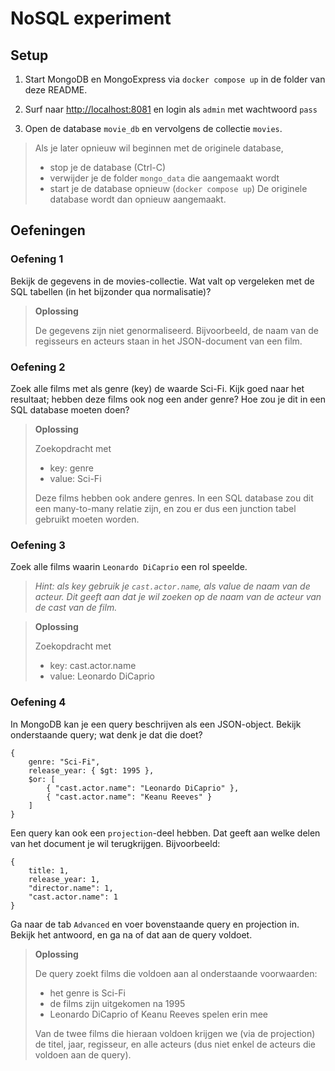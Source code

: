 # NoSQL experiment

## Setup

1. Start MongoDB en MongoExpress via
`docker compose up` in de folder van deze README.

2. Surf naar [http://localhost:8081](http://localhost:8081) en login als `admin` met wachtwoord `pass`

3. Open de database `movie_db` en vervolgens de collectie `movies`.

> Als je later opnieuw wil beginnen met de originele database,
> - stop je de database (Ctrl-C)
> - verwijder je de folder `mongo_data` die aangemaakt wordt
> - start je de database opnieuw (`docker compose up`)
> De originele database wordt dan opnieuw aangemaakt.

## Oefeningen

### Oefening 1

Bekijk de gegevens in de movies-collectie. Wat valt op vergeleken met de SQL tabellen (in het bijzonder qua normalisatie)?

> **Oplossing**
>
> De gegevens zijn niet genormaliseerd. Bijvoorbeeld, de naam van de regisseurs en acteurs staan in het JSON-document van een film.

### Oefening 2
Zoek alle films met als genre (key) de waarde Sci-Fi. Kijk goed naar het resultaat; hebben deze films ook nog een ander genre? Hoe zou je dit in een SQL database moeten doen?

> **Oplossing**
>
> Zoekopdracht met
> - key: genre
> - value: Sci-Fi
> 
> Deze films hebben ook andere genres.
> In een SQL database zou dit een many-to-many relatie zijn, en zou er dus een junction tabel gebruikt moeten worden.


### Oefening 3

Zoek alle films waarin `Leonardo DiCaprio` een rol speelde.

> *Hint: als key gebruik je `cast.actor.name`, als value de naam van de acteur. Dit geeft aan dat je wil zoeken op de naam van de acteur van de cast van de film.*

> **Oplossing**
>
> Zoekopdracht met
> - key: cast.actor.name
> - value: Leonardo DiCaprio


### Oefening 4

In MongoDB kan je een query beschrijven als een JSON-object.
Bekijk onderstaande query; wat denk je dat die doet?

```
{
    genre: "Sci-Fi",
    release_year: { $gt: 1995 },
    $or: [
        { "cast.actor.name": "Leonardo DiCaprio" },
        { "cast.actor.name": "Keanu Reeves" }
    ]
}
```

Een query kan ook een `projection`-deel hebben. Dat geeft aan welke delen van het document je wil terugkrijgen. Bijvoorbeeld:
```
{
    title: 1, 
    release_year: 1,
    "director.name": 1,
    "cast.actor.name": 1
}
```

Ga naar de tab `Advanced` en voer bovenstaande query en projection in. Bekijk het antwoord, en ga na of dat aan de query voldoet.

> **Oplossing**
>
> De query zoekt films die voldoen aan al onderstaande voorwaarden:
> - het genre is Sci-Fi
> - de films zijn uitgekomen na 1995
> - Leonardo DiCaprio of Keanu Reeves spelen erin mee
> 
> Van de twee films die hieraan voldoen krijgen we (via de projection) de titel, jaar, regisseur, en alle acteurs (dus niet enkel de acteurs die voldoen aan de query).
